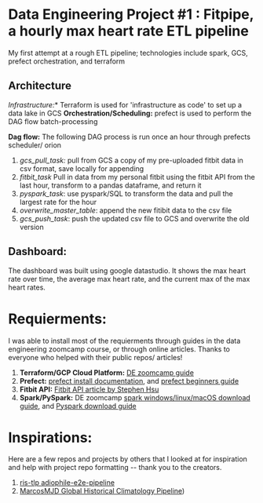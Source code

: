 # Data Engineering Project #1 : Fitpipe, a hourly max heart rate ETL pipeline 
My first attempt at a rough ETL pipeline; technologies include spark, GCS, prefect orchestration, and terraform

## Architecture
**Infrastructure*:** Terraform is used for 'infrastructure as code' to set up a data lake in GCS
**Orchestration/Scheduling:** prefect is used to perform the DAG flow batch-processing

**Dag flow:** The following DAG process is run once an hour through prefects scheduler/ orion
1. *gcs_pull_task:* pull from GCS a copy of my pre-uploaded fitbit data in csv format, save locally for appending
2. *fitbit_task* Pull in data from my personal fitbit using the fitbit API from the last hour, transform to a pandas dataframe, and return it
3. *pyspark_task*: use pyspark/SQL to transform the data and pull the largest rate for the hour
4. *overwrite_master_table*: append the new fitibit data to the csv file
5. *gcs_push_task*: push the updated csv file to GCS and overwrite the old version


## Dashboard:
The dashboard was built using google datastudio. It shows the max heart rate over time, the average max heart rate, and the current max of the max heart rates.


# Requierments:
I was able to install most of the requierments through guides in the data engineering zoomcamp course, or through online articles. Thanks to everyone who helped with their public repos/ articles!
1. **Terraform/GCP Cloud Platform:** [DE zoomcamp guide](https://github.com/DataTalksClub/data-engineering-zoomcamp/tree/main/week_1_basics_n_setup/1_terraform_gcp)
2. **Prefect:** [prefect install documentation](https://docs.prefect.io/getting-started/installation/), and [prefect beginners guide](https://docs.prefect.io/tutorials/first-steps/)
4. **Fitbit API:** [ Fitbit API article by Stephen Hsu](https://towardsdatascience.com/collect-your-own-fitbit-data-with-python-ff145fa10873)
5. **Spark/PySpark:** DE zoomcamp [spark windows/linux/macOS download guide](https://github.com/DataTalksClub/data-engineering-zoomcamp/tree/main/week_5_batch_processing/setup), and [Pyspark download guide](https://github.com/DataTalksClub/data-engineering-zoomcamp/blob/main/week_5_batch_processing/setup/pyspark.md)

 
 # Inspirations:
 Here are a few repos and projects by others that I looked at for inspiration and help with project repo formatting -- thank you to the creators.
1. [ris-tlp adiophile-e2e-pipeline](https://github.com/ris-tlp/audiophile-e2e-pipeline)
2. [MarcosMJD Global Historical Climatology Pipeline](https://github.com/MarcosMJD/ghcn-d))
